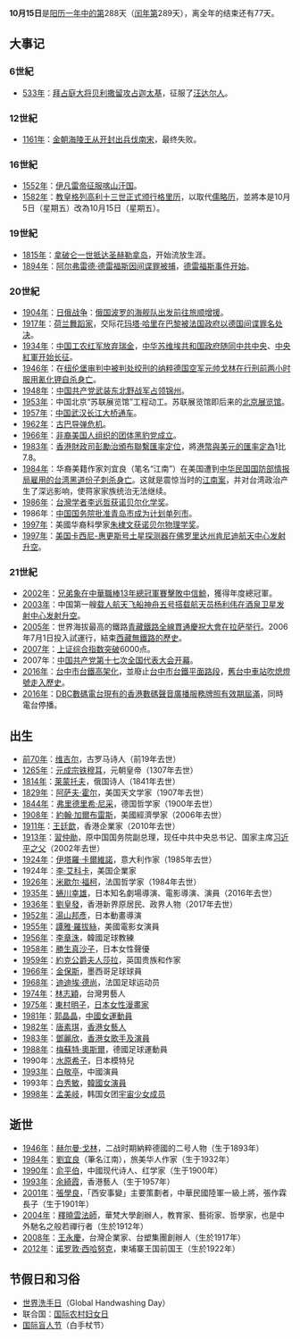 **10月15日**是[阳历一年中的第](../Page/阳历.md "wikilink")288天（[闰年第](../Page/闰年.md "wikilink")289天），离全年的结束还有77天。

## 大事记

### 6世紀

  - [533年](https://zh.wikipedia.org/wiki/533年 "wikilink")：[拜占庭大将](../Page/拜占庭.md "wikilink")[贝利撒留攻占](../Page/贝利撒留.md "wikilink")[迦太基](../Page/迦太基.md "wikilink")，征服了[汪达尔人](../Page/汪达尔人.md "wikilink")。

### 12世紀

  - [1161年](https://zh.wikipedia.org/wiki/1161年 "wikilink")：[金朝](../Page/金朝.md "wikilink")[海陵王从](https://zh.wikipedia.org/wiki/海陵王 "wikilink")[开封出兵伐](https://zh.wikipedia.org/wiki/开封 "wikilink")[南宋](../Page/南宋.md "wikilink")，最终失败。

### 16世紀

  - [1552年](https://zh.wikipedia.org/wiki/1552年 "wikilink")：[伊凡雷帝征服](https://zh.wikipedia.org/wiki/伊凡雷帝 "wikilink")[喀山汗国](https://zh.wikipedia.org/wiki/喀山汗国 "wikilink")。
  - [1582年](../Page/1582年.md "wikilink")：[教皇](https://zh.wikipedia.org/wiki/教皇 "wikilink")[格列高利十三世正式颁行](https://zh.wikipedia.org/wiki/格列高利十三世 "wikilink")[格里历](https://zh.wikipedia.org/wiki/格里历 "wikilink")，以取代[儒略历](https://zh.wikipedia.org/wiki/儒略历 "wikilink")，並將本是10月5日（星期五）改為10月15日（星期五）。

### 19世紀

  - [1815年](../Page/1815年.md "wikilink")：[拿破仑一世抵达](../Page/拿破仑一世.md "wikilink")[圣赫勒拿岛](https://zh.wikipedia.org/wiki/圣赫勒拿岛 "wikilink")，开始流放生涯。
  - [1894年](../Page/1894年.md "wikilink")：[阿尔弗雷德·德雷福斯因](../Page/阿尔弗雷德·德雷福斯.md "wikilink")[间谍罪被捕](../Page/间谍.md "wikilink")，[德雷福斯事件开始](../Page/德雷福斯事件.md "wikilink")。

### 20世紀

  - [1904年](../Page/1904年.md "wikilink")：[日俄战争](../Page/日俄战争.md "wikilink")：[俄国](https://zh.wikipedia.org/wiki/俄国 "wikilink")[波罗的海舰队出发前往](https://zh.wikipedia.org/wiki/波罗的海舰队 "wikilink")[旅顺增援](https://zh.wikipedia.org/wiki/旅顺 "wikilink")。
  - [1917年](../Page/1917年.md "wikilink")：[荷兰舞蹈家](../Page/荷兰.md "wikilink")，交际花[玛塔·哈里在](../Page/玛塔·哈里.md "wikilink")[巴黎被](../Page/巴黎.md "wikilink")[法国政府以](https://zh.wikipedia.org/wiki/法国 "wikilink")[德国](../Page/德国.md "wikilink")[间谍罪名处决](../Page/间谍.md "wikilink")。
  - [1934年](../Page/1934年.md "wikilink")：[中国工农红军放弃](../Page/中国工农红军.md "wikilink")[瑞金](https://zh.wikipedia.org/wiki/瑞金 "wikilink")，[中华苏维埃共和国政府随同](https://zh.wikipedia.org/wiki/中华苏维埃共和国 "wikilink")[中共中央](https://zh.wikipedia.org/wiki/中共中央 "wikilink")、[中央紅軍开始](https://zh.wikipedia.org/wiki/中央紅軍 "wikilink")[长征](../Page/长征.md "wikilink")。
  - [1946年](../Page/1946年.md "wikilink")：在[纽伦堡审判中被判处](../Page/纽伦堡审判.md "wikilink")[绞刑的](../Page/绞刑.md "wikilink")[纳粹德国空军元帅](https://zh.wikipedia.org/wiki/纳粹德国 "wikilink")[戈林在行刑前两小时服用](../Page/赫尔曼·戈林.md "wikilink")[氰化钾自杀身亡](../Page/氰化钾.md "wikilink")。
  - [1948年](../Page/1948年.md "wikilink")：[中国共产党武装](../Page/中国共产党.md "wikilink")[东北野战军占领](https://zh.wikipedia.org/wiki/东北野战军 "wikilink")[锦州](https://zh.wikipedia.org/wiki/锦州 "wikilink")。
  - [1953年](../Page/1953年.md "wikilink")：中国北京“苏联展览馆”工程动工。苏联展览馆即后来的[北京展览馆](../Page/北京展览馆.md "wikilink")。
  - [1957年](../Page/1957年.md "wikilink")：[中国](https://zh.wikipedia.org/wiki/中华人民共和国 "wikilink")[武汉长江大桥通车](../Page/武汉长江大桥.md "wikilink")。
  - [1962年](../Page/1962年.md "wikilink")：[古巴导弹危机](../Page/古巴导弹危机.md "wikilink")。
  - [1966年](../Page/1966年.md "wikilink")：[非裔美国人组织的团体](../Page/非裔美国人.md "wikilink")[黑豹党成立](../Page/黑豹党.md "wikilink")。
  - [1983年](../Page/1983年.md "wikilink")：[香港](../Page/香港.md "wikilink")[財政司](https://zh.wikipedia.org/wiki/財政司 "wikilink")[彭勵治頒布聯繫匯率定位](../Page/彭勵治.md "wikilink")，將[港幣與](https://zh.wikipedia.org/wiki/港幣 "wikilink")[美元的匯率定為](../Page/美元.md "wikilink")1比7.8。
  - [1984年](../Page/1984年.md "wikilink")：华裔美籍作家刘宜良（笔名“江南”）在美国遭到[中华民国](https://zh.wikipedia.org/wiki/中华民国 "wikilink")[国防部情报局雇用的台湾黑道份子刺杀身亡](https://zh.wikipedia.org/wiki/国防部情报局 "wikilink")。这就是震惊当时的[江南案](../Page/江南案.md "wikilink")，并对台湾政治产生了深远影响，使蒋家家族统治无法继续。
  - [1986年](../Page/1986年.md "wikilink")：[台灣学者](https://zh.wikipedia.org/wiki/台灣 "wikilink")[李远哲获](https://zh.wikipedia.org/wiki/李远哲 "wikilink")[诺贝尔化学奖](../Page/诺贝尔化学奖.md "wikilink")。
  - 1986年：[中国国务院批准](https://zh.wikipedia.org/wiki/中国国务院 "wikilink")[青岛市成为](../Page/青岛市.md "wikilink")[计划单列市](../Page/计划单列市.md "wikilink")。
  - [1997年](../Page/1997年.md "wikilink")：美國华裔科學家[朱棣文获](../Page/朱棣文.md "wikilink")[诺贝尔物理学奖](../Page/诺贝尔物理学奖.md "wikilink")。
  - [1997年](../Page/1997年.md "wikilink")：[美国](../Page/美国.md "wikilink")[卡西尼-惠更斯号](https://zh.wikipedia.org/wiki/卡西尼-惠更斯号 "wikilink")[土星](../Page/土星.md "wikilink")[探测器在](../Page/空间探测器.md "wikilink")[佛罗里达州](../Page/佛罗里达州.md "wikilink")[肯尼迪航天中心发射升空](../Page/肯尼迪航天中心.md "wikilink")。

### 21世紀

  - [2002年](../Page/2002年.md "wikilink")：[兄弟象在](https://zh.wikipedia.org/wiki/兄弟象 "wikilink")[中華職棒13年總冠軍賽擊敗](../Page/2002年中華職棒總冠軍賽.md "wikilink")[中信鯨](https://zh.wikipedia.org/wiki/中信鯨 "wikilink")，獲得年度總冠軍。
  - [2003年](../Page/2003年.md "wikilink")：中国第一艘[载人航天飞船](https://zh.wikipedia.org/wiki/载人航天飞船 "wikilink")[神舟五号搭载航天员](../Page/神舟五号.md "wikilink")[杨利伟在](../Page/杨利伟.md "wikilink")[酒泉卫星发射中心发射升空](https://zh.wikipedia.org/wiki/酒泉卫星发射中心 "wikilink")。
  - [2005年](../Page/2005年.md "wikilink")：世界海拔最高的鐵路[青藏鐵路全線貫通慶祝大會在](https://zh.wikipedia.org/wiki/青藏鐵路 "wikilink")[拉萨举行](https://zh.wikipedia.org/wiki/拉萨 "wikilink")。2006年7月1日投入試運行，結束[西藏無](https://zh.wikipedia.org/wiki/西藏 "wikilink")[鐵路的歷史](../Page/鐵路運輸.md "wikilink")。
  - [2007年](../Page/2007年.md "wikilink")：[上证综合指数突破](https://zh.wikipedia.org/wiki/上证综合指数 "wikilink")6000点。
  - 2007年：[中国共产党第十七次全国代表大会开幕](../Page/中国共产党第十七次全国代表大会.md "wikilink")。
  - [2016年](../Page/2016年.md "wikilink")：[台中市](https://zh.wikipedia.org/wiki/台中市 "wikilink")[台鐵高架化](https://zh.wikipedia.org/wiki/台鐵高架化 "wikilink")，並廢止[台中市](https://zh.wikipedia.org/wiki/台中市 "wikilink")[台鐵平面路段](https://zh.wikipedia.org/wiki/台鐵 "wikilink")，[舊台中車站吹熄燈號走入歷史](https://zh.wikipedia.org/wiki/舊台中車站 "wikilink")。
  - [2016年](../Page/2016年.md "wikilink")：[DBC數碼電台現有的香港數碼聲音廣播服務牌照有效期屆滿](../Page/DBC數碼電台.md "wikilink")，同時電台停播。

## 出生

  - [前70年](https://zh.wikipedia.org/wiki/前70年 "wikilink")：[维吉尔](../Page/维吉尔.md "wikilink")，古罗马诗人（前19年去世）
  - [1265年](https://zh.wikipedia.org/wiki/1265年 "wikilink")：[元成宗铁穆耳](../Page/元成宗.md "wikilink")，元朝皇帝（1307年去世）
  - [1814年](../Page/1814年.md "wikilink")：[莱蒙托夫](../Page/米哈伊尔·莱蒙托夫.md "wikilink")，俄国诗人（1841年去世）
  - [1829年](../Page/1829年.md "wikilink")：[阿萨夫·霍尔](../Page/阿萨夫·霍尔.md "wikilink")，美国天文学家（1907年去世）
  - [1844年](../Page/1844年.md "wikilink")：[弗里德里希·尼采](../Page/弗里德里希·尼采.md "wikilink")，德国哲学家（1900年去世）
  - [1908年](../Page/1908年.md "wikilink")：[約翰·加爾布雷斯](../Page/約翰·加爾布雷斯.md "wikilink")，美國經濟學家（2006年去世）
  - [1911年](../Page/1911年.md "wikilink")：[王廷歆](../Page/王廷歆.md "wikilink")，香港企業家（2010年去世）
  - [1913年](../Page/1913年.md "wikilink")：[習仲勛](https://zh.wikipedia.org/wiki/習仲勛 "wikilink")，原中国国务院副总理，现任中共中央总书记、国家主席[习近平之父](../Page/习近平.md "wikilink")（2002年去世）
  - [1924年](../Page/1924年.md "wikilink")：[伊塔羅·卡爾維諾](https://zh.wikipedia.org/wiki/伊塔羅·卡爾維諾 "wikilink")，意大利作家（1985年去世）
  - 1924年：[李·艾科卡](../Page/李·艾科卡.md "wikilink")，美国企業家
  - [1926年](../Page/1926年.md "wikilink")：[米歇尔·福柯](../Page/米歇尔·福柯.md "wikilink")，法国哲学家（1984年去世）
  - [1935年](../Page/1935年.md "wikilink")：[蜷川幸雄](../Page/蜷川幸雄.md "wikilink")，日本知名劇場導演、電影導演、演員（2016年去世）
  - [1936年](../Page/1936年.md "wikilink")：[劉皇發](../Page/劉皇發.md "wikilink")，香港新界原居民、政界人物（2017年去世）
  - [1952年](../Page/1952年.md "wikilink")：[湯山邦彥](https://zh.wikipedia.org/wiki/湯山邦彥 "wikilink")，日本動畫導演
  - [1955年](../Page/1955年.md "wikilink")：[譚雅·羅拔絲](../Page/譚雅·羅拔絲.md "wikilink")，美國電影女演員
  - [1956年](../Page/1956年.md "wikilink")：[李章洙](../Page/李章洙.md "wikilink")，韓國足球教練
  - [1958年](../Page/1958年.md "wikilink")：[勝生真沙子](../Page/勝生真沙子.md "wikilink")，日本女性聲優
  - [1959年](../Page/1959年.md "wikilink")：[約克公爵夫人莎拉](../Page/約克公爵夫人莎拉.md "wikilink")，英国贵族和作家
  - [1966年](../Page/1966年.md "wikilink")：[金保斯](../Page/金保斯.md "wikilink")，墨西哥足球球員
  - [1968年](../Page/1968年.md "wikilink")：[迪迪埃·德尚](../Page/迪迪埃·德尚.md "wikilink")，法国足球运动员
  - [1974年](../Page/1974年.md "wikilink")：[林志穎](https://zh.wikipedia.org/wiki/林志穎 "wikilink")，台灣男藝人
  - [1975年](../Page/1975年.md "wikilink")：[東村明子](../Page/東村明子.md "wikilink")，[日本女性漫畫家](../Page/日本.md "wikilink")
  - [1981年](../Page/1981年.md "wikilink")：[郭晶晶](../Page/郭晶晶.md "wikilink")，[中國女運動員](../Page/中國.md "wikilink")
  - [1982年](../Page/1982年.md "wikilink")：[唐素琪](../Page/唐素琪.md "wikilink")，[香港女藝人](../Page/香港.md "wikilink")
  - [1983年](../Page/1983年.md "wikilink")：[鄧麗欣](../Page/鄧麗欣.md "wikilink")，[香港女歌手及演員](../Page/香港.md "wikilink")
  - [1988年](../Page/1988年.md "wikilink")：[梅蘇特·奧斯爾](https://zh.wikipedia.org/wiki/梅蘇特·奧斯爾 "wikilink")，德國足球運動員
  - 1990年：[水原希子](../Page/水原希子.md "wikilink")，日本模特兒
  - [1993年](../Page/1993年.md "wikilink")：[白敬亭](../Page/白敬亭.md "wikilink")，中國演員
  - 1993年：[白秀敏](../Page/白秀敏.md "wikilink")，[韓國女演員](https://zh.wikipedia.org/wiki/韓國 "wikilink")
  - [1998年](../Page/1998年.md "wikilink")：[孟美岐](../Page/孟美岐.md "wikilink")，韩国女团[宇宙少女成员](https://zh.wikipedia.org/wiki/宇宙少女 "wikilink")

## 逝世

  - [1946年](../Page/1946年.md "wikilink")：[赫尔曼·戈林](../Page/赫尔曼·戈林.md "wikilink")，二战时期納粹德國的二号人物（生于1893年）
  - [1984年](../Page/1984年.md "wikilink")：[劉宜良](../Page/劉宜良.md "wikilink")（筆名江南），旅美华人作家（生于1932年）
  - [1990年](../Page/1990年.md "wikilink")：[俞平伯](../Page/俞平伯.md "wikilink")，中國现代诗人、红学家（生于1900年）
  - [1993年](../Page/1993年.md "wikilink")：[余綺霞](../Page/余綺霞.md "wikilink")，香港藝人（生于1957年）
  - [2001年](../Page/2001年.md "wikilink")：[張學良](https://zh.wikipedia.org/wiki/張學良 "wikilink")，「西安事變」主要策劃者，中華民國陸軍一級上將，張作霖長子（生于1901年）
  - [2004年](../Page/2004年.md "wikilink")：[釋曉雲法師](https://zh.wikipedia.org/wiki/釋曉雲法師 "wikilink")，華梵大學創辦人，教育家、藝術家、哲學家，也是中外馳名之般若禪行者（生於1912年）
  - [2008年](../Page/2008年.md "wikilink")：[王永慶](../Page/王永慶.md "wikilink")，台灣企業家、台塑集團創辦人（生於1917年）
  - [2012年](../Page/2012年.md "wikilink")：[诺罗敦·西哈努克](../Page/诺罗敦·西哈努克.md "wikilink")，柬埔寨王国前国王（生於1922年）

## 节假日和习俗

  - [世界洗手日](https://zh.wikipedia.org/wiki/世界洗手日 "wikilink")（Global
    Handwashing Day）
  - 联合国：[国际农村妇女日](https://zh.wikipedia.org/wiki/国际农村妇女日 "wikilink")
  - [国际盲人节](https://zh.wikipedia.org/wiki/国际盲人节 "wikilink")（白手杖节）